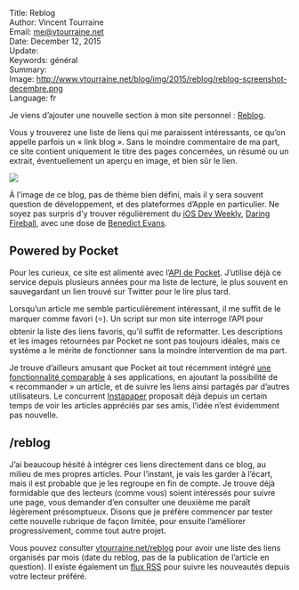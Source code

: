 Title:    Reblog  
Author:   Vincent Tourraine  
Email:    me@vtourraine.net  
Date:     December 12, 2015  
Update:   
Keywords: général  
Summary:  
Image:    http://www.vtourraine.net/blog/img/2015/reblog/reblog-screenshot-decembre.png  
Language: fr  


Je viens d’ajouter une nouvelle section à mon site personnel : [Reblog](http://www.vtourraine.net/reblog). 

Vous y trouverez une liste de liens qui me paraissent intéressants, ce qu’on appelle parfois un « link blog ». Sans le moindre commentaire de ma part, ce site contient uniquement le titre des pages concernées, un résumé ou un extrait, éventuellement un aperçu en image, et bien sûr le lien. 

![](http://www.vtourraine.net/blog/img/2015/reblog/reblog-screenshot-decembre-shadow.png)

À l’image de ce blog, pas de thème bien défini, mais il y sera souvent question de développement, et des plateformes d’Apple en particulier. Ne soyez pas surpris d’y trouver régulièrement du [iOS Dev Weekly](https://iosdevweekly.com), [Daring Fireball](http://daringfireball.net), avec une dose de [Benedict Evans](http://ben-evans.com/#blog).


## Powered by Pocket

Pour les curieux, ce site est alimenté avec l’[API de Pocket](https://getpocket.com/developer/). J’utilise déjà ce service depuis plusieurs années pour ma liste de lecture, le plus souvent en sauvegardant un lien trouvé sur Twitter pour le lire plus tard.

Lorsqu’un article me semble particulièrement intéressant, il me suffit de le marquer comme favori (⭐️). Un script sur mon site interroge l’API pour obtenir la liste des liens favoris, qu’il suffit de reformatter. Les descriptions et les images retournées par Pocket ne sont pas toujours idéales, mais ce système a le mérite de fonctionner sans la moindre intervention de ma part.

Je trouve d’ailleurs amusant que Pocket ait tout récemment intégré [une fonctionnalité comparable](https://getpocket.com/blog/2015/12/introducing-a-more-personal-recommended-feed/) à ses applications, en ajoutant la possibilité de « recommander » un article, et de suivre les liens ainsi partagés par d’autres utilisateurs. Le concurrent [Instapaper](https://www.instapaper.com) proposait déjà depuis un certain temps de voir les articles appréciés par ses amis, l’idée n’est évidemment pas nouvelle.

## /reblog

J’ai beaucoup hésité à intégrer ces liens directement dans ce blog, au milieu de mes propres articles. Pour l’instant, je vais les garder à l’écart, mais il est probable que je les regroupe en fin de compte. Je trouve déjà formidable que des lecteurs (comme vous) soient intéressés pour suivre une page, vous demander d’en consulter une deuxième me paraît légèrement présomptueux. Disons que je préfère commencer par tester cette nouvelle rubrique de façon limitée, pour ensuite l’améliorer progressivement, comme tout autre projet.

Vous pouvez consulter [vtourraine.net/reblog](http://www.vtourraine.net/reblog) pour avoir une liste des liens organisés par mois (date du reblog, pas de la publication de l’article en question). Il existe également un [flux RSS](http://www.vtourraine.net/reblog/feed.xml) pour suivre les nouveautés depuis votre lecteur préféré.
